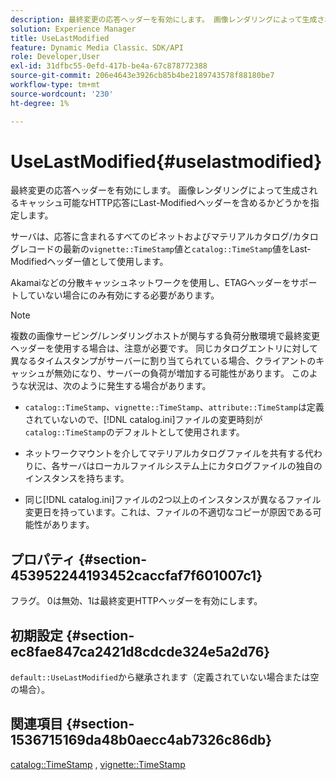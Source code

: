```yaml
---
description: 最終変更の応答ヘッダーを有効にします。 画像レンダリングによって生成されるキャッシュ可能なHTTP応答にLast-Modifiedヘッダーを含めるかどうかを指定します。
solution: Experience Manager
title: UseLastModified
feature: Dynamic Media Classic、SDK/API
role: Developer,User
exl-id: 31dfbc55-0efd-417b-be4a-67c878772388
source-git-commit: 206e4643e3926cb85b4be2189743578f88180be7
workflow-type: tm+mt
source-wordcount: '230'
ht-degree: 1%

---
```


# UseLastModified{#uselastmodified}

最終変更の応答ヘッダーを有効にします。 画像レンダリングによって生成されるキャッシュ可能なHTTP応答にLast-Modifiedヘッダーを含めるかどうかを指定します。

サーバは、応答に含まれるすべてのビネットおよびマテリアルカタログ/カタログレコードの最新の`vignette::TimeStamp`値と`catalog::TimeStamp`値をLast-Modifiedヘッダー値として使用します。

Akamaiなどの分散キャッシュネットワークを使用し、ETAGヘッダーをサポートしていない場合にのみ有効にする必要があります。

>[!NOTE]
>
>複数の画像サービング/レンダリングホストが関与する負荷分散環境で最終変更ヘッダーを使用する場合は、注意が必要です。 同じカタログエントリに対して異なるタイムスタンプがサーバーに割り当てられている場合、クライアントのキャッシュが無効になり、サーバーの負荷が増加する可能性があります。 このような状況は、次のように発生する場合があります。

* `catalog::TimeStamp`、`vignette::TimeStamp`、`attribute::TimeStamp`は定義されていないので、[!DNL catalog.ini]ファイルの変更時刻が`catalog::TimeStamp`のデフォルトとして使用されます。

* ネットワークマウントを介してマテリアルカタログファイルを共有する代わりに、各サーバはローカルファイルシステム上にカタログファイルの独自のインスタンスを持ちます。
* 同じ[!DNL catalog.ini]ファイルの2つ以上のインスタンスが異なるファイル変更日を持っています。これは、ファイルの不適切なコピーが原因である可能性があります。

## プロパティ {#section-453952244193452caccfaf7f601007c1}

フラグ。 0は無効、1は最終変更HTTPヘッダーを有効にします。

## 初期設定 {#section-ec8fae847ca2421d8cdcde324e5a2d76}

`default::UseLastModified`から継承されます（定義されていない場合または空の場合）。

## 関連項目 {#section-1536715169da48b0aecc4ab7326c86db}

[catalog::TimeStamp](../../../../../ir-api/material-cat/image-rendering-api-ref/c-ir-material-catalog/c-ir-material-data-reference/r-ir-timestamp-dataref.md#reference-6daf7973dc4f4b4e9e8165756db7c319) ,  [vignette::TimeStamp](../../../../../ir-api/material-cat/image-rendering-api-ref/c-ir-material-catalog/c-ir-vignette-map-reference/r-ir-timestamp-vignette.md#reference-d57cdd40a6a645d199dbb1d56cc85bc1)
